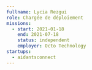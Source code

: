 ```yaml
---
fullname: Lycia Rezgui
role: Chargée de déploiement
missions:
  - start: 2021-01-18
    end: 2021-07-18
    status: independent
    employer: Octo Technology
startups:
  - aidantsconnect
---
```


